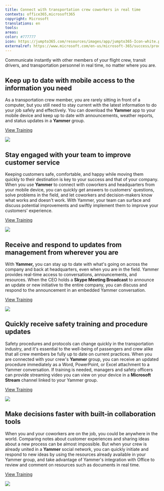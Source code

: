 ```yaml
---
title: Connect with transportation crew coworkers in real time
contexts: office365,microsoft365
copyright: Microsoft
translations: en
tools: 
areas: 
color: #777777
icon: https://jumpto365.com/resources/images/app/jumpto365-Icon-white.png
externalref: https://www.microsoft.com/en-us/microsoft-365/success/productivitylibrary/connect-with-transportation-crew-coworkers-in-real-time
---
```

Communicate instantly with other members of your flight crew, transit drivers, and transportation personnel in real time, no matter where you are.


## Keep up to date with mobile access to the information you need

As a transportation crew member, you are rarely sitting in front of a computer, but you still need to stay current with the latest information to do your job safely and effectively. You can download the **Yammer** app to your mobile device and keep up to date with announcements, weather reports, and status updates in a **Yammer** group.

[View Training](https://support.office.com/article/Set-up-Yammer-to-stay-connected-with-your-network-on-your-mobile-phone-1bbd7c52-0207-4b50-a1b7-c0184c75a66a)

![](http://img-prod-cms-rt-microsoft-com.akamaized.net/cms/api/am/imageFileData/RE1NLRD?ver=9523)

## Stay engaged with your team to improve customer service

Keeping customers safe, comfortable, and happy while moving them quickly to their destination is key to your success and that of your company. When you use **Yammer** to connect with coworkers and headquarters from your mobile device, you can quickly get answers to customers' questions, solve problems in the field, and let coworkers and decision-makers know what works and doesn't work. With Yammer, your team can surface and discuss potential improvements and swiftly implement them to improve your customers' experience.

[View Training](https://support.office.com/article/Finding-answers-fast-17342f0d-1a52-406f-8649-e846ece66f39)

![](http://img-prod-cms-rt-microsoft-com.akamaized.net/cms/api/am/imageFileData/RE1NZCi?ver=8d04)

## Receive and respond to updates from management from wherever you are

With **Yammer,** you can stay up to date with what's going on across the company and back at headquarters, even when you are in the field. Yammer provides real-time access to conversations, announcements, and resources. When the CEO holds a **Skype Meeting Broadcast** to announce an update or new initiative to the entire company, you can discuss and respond to the announcement in an embedded Yammer conversation.

[View Training](https://support.office.com/article/Join-a-Skype-Meeting-Broadcast-14689da0-821d-48d4-9035-ea762de80ebe)

![](http://img-prod-cms-rt-microsoft-com.akamaized.net/cms/api/am/imageFileData/RE1Yhd7?ver=c234)

## Quickly receive safety training and procedure updates

Safety procedures and protocols can change quickly in the transportation industry, and it's essential to the well-being of passengers and crew alike that all crew members be fully up to date on current practices. When you are connected with your crew's **Yammer** group, you can receive an updated procedure immediately as a Word, PowerPoint, or Excel attachment to a Yammer conversation. If training is needed, managers and safety officers can provide streaming video you can view on your device in a **Microsoft Stream** channel linked to your Yammer group.

[View Training](https://support.office.com/article/Video-Add-and-edit-files-4ca4f40e-f9ee-4554-aa6d-e00687977875?ui=en-US&rs=en-US&ad=US#ID0EAABAAA=Try_it)

![](http://img-prod-cms-rt-microsoft-com.akamaized.net/cms/api/am/imageFileData/RE1Yc3n?ver=018e)

## Make decisions faster with built-in collaboration tools

When you and your coworkers are on the job, you could be anywhere in the world. Comparing notes about customer experiences and sharing ideas about a new process can be almost impossible. But when your crew is already united in a **Yammer** social network, you can quickly initiate and respond to new ideas by using the resources already available in your Yammer group, and take advantage of Yammer's integration with Office to review and comment on resources such as documents in real time.

[View Training](https://support.office.com/article/Edit-documents-from-Yammer-913dbeab-7efd-4789-8f4d-a666fe315d85)

![](http://img-prod-cms-rt-microsoft-com.akamaized.net/cms/api/am/imageFileData/RE1MPiL?ver=f57d)


